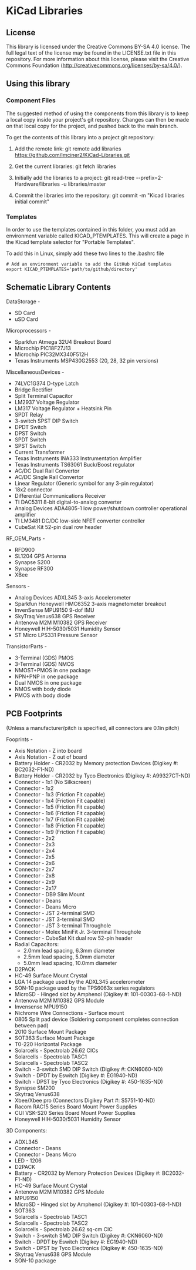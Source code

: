 # KiCad Libraries

## License

This library is licensed under the Creative Commons BY-SA 4.0 license. The full legal text of the license may be found in the LICENSE.txt file in this repository. For more information about this license, please visit the Creative Commons Foundation (http://creativecommons.org/licenses/by-sa/4.0/).

## Using this library

### Component Files

The suggested method of using the components from this library is to keep a local copy inside your project's git repository. Changes can then be made on that local copy for the project, and pushed back to the main branch.

To get the contents of this library into a project git repository:

1. Add the remote link:
        git remote add libraries https://github.com/imciner2/KiCad-Libraries.git

2. Get the current libraries:
        git fetch libraries

3. Initially add the libraries to a project:
        git read-tree --prefix=2-Hardware/libraries -u libraries/master

4. Commit the libraries into the repository:
        git commit -m "Kicad libraries initial commit"


### Templates

In order to use the templates contained in this folder, you must add an environment variable called KICAD_PTEMPLATES. This will create a page in the Kicad template selector for "Portable Templates".

To add this in Linux, simply add these two lines to the .bashrc file

```
# Add an environment variable to add the GitHub KiCad templates
export KICAD_PTEMPLATES='path/to/github/directory'
```

## Schematic Library Contents

DataStorage - 
 * SD Card
 * uSD Card

Microprocessors - 
 * Sparkfun Atmega 32U4 Breakout Board
 * Microchip PIC18F27J13
 * Microchip PIC32MX340F512H
 * Texas Instruments MSP430G2553 (20, 28, 32 pin versions)

MiscellaneousDevices - 
 * 74LVC1G374  D-type Latch
 * Bridge Rectifier
 * Split Terminal Capacitor
 * LM2937 Voltage Regulator
 * LM317 Voltage Regulator + Heatsink Pin
 * SPDT Relay
 * 3-switch SPST DIP Switch
 * DPDT Switch
 * DPST Switch
 * SPDT Switch
 * SPST Switch
 * Current Transformer
 * Texas Instruments INA333 Instrumentation Amplifier
 * Texas Instruments TS63061 Buck/Boost regulator
 * AC/DC Dual Rail Convertor
 * AC/DC Single Rail Convertor
 * Linear Regulator (Generic symbol for any 3-pin regulator)
 * 18x2 connector
 * Differential Communications Receiver
 * TI DAC5311 8-bit digital-to-analog converter
 * Analog Devices ADA4805-1 low power/shutdown controller operational amplifier
 * TI LM3481 DC/DC low-side NFET converter controller
 * CubeSat Kit 52-pin dual row header

RF_OEM_Parts - 
 * RFD900
 * SL1204 GPS Antenna
 * Synapse S200
 * Synapse RF300
 * XBee

Sensors - 
 * Analog Devices ADXL345 3-axis Accelerometer
 * Sparkfun Honeywell HMC6352 3-axis magnetometer breakout
 * InvenSense MPU9150 9-dof IMU
 * SkyTraq Venus638 GPS Receiver
 * Antenova M2M M10382 GPS Receiver
 * Honeywell HIH-5030/5031 Humidity Sensor
 * ST Micro LPS331 Pressure Sensor

TransistorParts - 
 * 3-Terminal (GDS) PMOS
 * 3-Terminal (GDS) NMOS
 * NMOST+PMOS in one package
 * NPN+PNP in one package
 * Dual NMOS in one package
 * NMOS with body diode
 * PMOS with body diode


## PCB Footprints

(Unless a manufacturer/pitch is specified, all connectors are 0.1in pitch)

Fooprints - 
 * Axis Notation - Z into board
 * Axis Notation - Z out of board
 * Battery Holder - CR2032 by Memory protection Devices (Digikey #: BC2032-F1-ND)
 * Battery Holder - CR2032 by Tyco Electronics (Digikey #: A99327CT-ND)
 * Connector - 1x1 (No Silkscreen)
 * Connector - 1x2
 * Connector - 1x3 (Friction Fit capable)
 * Connector - 1x4 (Friction Fit capable)
 * Connector - 1x5 (Friction Fit capable)
 * Connector - 1x6 (Friction Fit capable)
 * Connector - 1x7 (Friction Fit capable)
 * Connector - 1x8 (Friction Fit capable)
 * Connector - 1x9 (Friction Fit capable)
 * Connector - 2x2
 * Connector - 2x3
 * Connector - 2x4
 * Connector - 2x5
 * Connector - 2x6
 * Connector - 2x7
 * Connector - 2x8
 * Connector - 2x9
 * Connector - 2x17
 * Connector - DB9 Slim Mount
 * Connector - Deans
 * Connector - Deans Micro
 * Connector - JST 2-terminal SMD
 * Connector - JST 3-terminal SMD
 * Connector - JST 3-terminal Throughole
 * Connector - Molex MiniFit Jr. 3-terminal Throughole
 * Connector - CubeSat Kit dual row 52-pin header
 * Radial Capacitors:
    - 2.0mm lead spacing, 6.3mm diameter
    - 2.5mm lead spacing, 5.0mm diameter
    - 5.0mm lead spacing, 10.0mm diameter
 * D2PACK
 * HC-49 Surface Mount Crystal
 * LGA 14 package used by the ADXL345 accelerometer
 * SON-10 package used by the TPS6063x series regulators
 * MicroSD - Hinged slot by Amphenol (Digikey #: 101-00303-68-1-ND)
 * Antenova M2M M10382 GPS Module
 * Invensense MPU9150
 * Nichrome Wire Connections - Surface mount
 * 0805 Split pad device (Soldering component completes connection between pad)
 * 2010 Surface Mount Package
 * SOT363 Surface Mount Package
 * T0-220 Horizontal Package
 * Solarcells - Spectrolab 26.62 CICs
 * Solarcells - Spectrolab TASC1
 * Solarcells - Spectrolab TASC2
 * Switch - 3-switch SMD DIP Switch (Digikey #: CKN6060-ND)
 * Switch - DPDT by Eswitch (Digikey #: EG1940-ND)
 * Switch - DPST by Tyco Electronics (Digikey #: 450-1635-ND)
 * Synapse SM200
 * Skytraq Venus638
 * Xbee/Xbee pro (Connectors Digikey Part #: S5751-10-ND)
 * Racom RAC15 Series Board Mount Power Supplies
 * CUI VSK-S20 Series Board Mount Power Supplies
 * Honeywell HIH-5030/5031 Humidity Sensor

3D Components:
 * ADXL345
 * Connector - Deans
 * Connector - Deans Micro
 * LED - 1206
 * D2PACK
 * Battery - CR2032 by Memory Protection Devices (Digikey #: BC2032-F1-ND)
 * HC-49 Surface Mount Crystal
 * Antenova M2M M10382 GPS Module
 * MPU9150
 * MicroSD - Hinged slot by Amphenol (Digikey #: 101-00303-68-1-ND)
 * SOT363
 * Solarcells - Spectrolab TASC1
 * Solarcells - Spectrolab TASC2
 * Solarcells - Spectrolab 26.62 sq-cm CIC
 * Switch - 3-switch SMD DIP Switch (Digikey #: CKN6060-ND)
 * Switch - DPDT by Eswitch (Digikey #: EG1940-ND)
 * Switch - DPST by Tyco Electronics (Digikey #: 450-1635-ND)
 * Skytraq Venus638 GPS Module
 * SON-10 package
